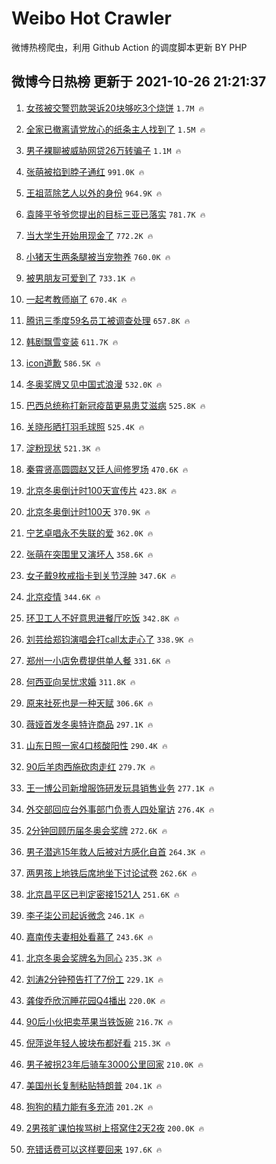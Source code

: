 # Weibo Hot Crawler 



微博热榜爬虫，利用 Github Action 的调度脚本更新 BY PHP 


## 微博今日热榜 更新于 2021-10-26 21:21:37 
1. [女孩被交警罚款哭诉20块够吃3个烧饼](https://s.weibo.com/weibo?q=%23%E5%A5%B3%E5%AD%A9%E8%A2%AB%E4%BA%A4%E8%AD%A6%E7%BD%9A%E6%AC%BE%E5%93%AD%E8%AF%8920%E5%9D%97%E5%A4%9F%E5%90%833%E4%B8%AA%E7%83%A7%E9%A5%BC%23&Refer=top) `1.7M 🔥` 

1. [全家已撤离请党放心的纸条主人找到了](https://s.weibo.com/weibo?q=%23%E5%85%A8%E5%AE%B6%E5%B7%B2%E6%92%A4%E7%A6%BB%E8%AF%B7%E5%85%9A%E6%94%BE%E5%BF%83%E7%9A%84%E7%BA%B8%E6%9D%A1%E4%B8%BB%E4%BA%BA%E6%89%BE%E5%88%B0%E4%BA%86%23&Refer=top) `1.5M 🔥` 

1. [男子裸聊被威胁网贷26万转骗子](https://s.weibo.com/weibo?q=%23%E7%94%B7%E5%AD%90%E8%A3%B8%E8%81%8A%E8%A2%AB%E5%A8%81%E8%83%81%E7%BD%91%E8%B4%B726%E4%B8%87%E8%BD%AC%E9%AA%97%E5%AD%90%23&Refer=top) `1.1M 🔥` 

1. [张萌被掐到脖子通红](https://s.weibo.com/weibo?q=%23%E5%BC%A0%E8%90%8C%E8%A2%AB%E6%8E%90%E5%88%B0%E8%84%96%E5%AD%90%E9%80%9A%E7%BA%A2%23&Refer=top) `991.0K 🔥` 

1. [王祖蓝除艺人以外的身份](https://s.weibo.com/weibo?q=%23%E7%8E%8B%E7%A5%96%E8%93%9D%E9%99%A4%E8%89%BA%E4%BA%BA%E4%BB%A5%E5%A4%96%E7%9A%84%E8%BA%AB%E4%BB%BD%23&Refer=top) `964.9K 🔥` 

1. [袁隆平爷爷您提出的目标三亚已落实](https://s.weibo.com/weibo?q=%23%E8%A2%81%E9%9A%86%E5%B9%B3%E7%88%B7%E7%88%B7%E6%82%A8%E6%8F%90%E5%87%BA%E7%9A%84%E7%9B%AE%E6%A0%87%E4%B8%89%E4%BA%9A%E5%B7%B2%E8%90%BD%E5%AE%9E%23&Refer=top) `781.7K 🔥` 

1. [当大学生开始用现金了](https://s.weibo.com/weibo?q=%23%E5%BD%93%E5%A4%A7%E5%AD%A6%E7%94%9F%E5%BC%80%E5%A7%8B%E7%94%A8%E7%8E%B0%E9%87%91%E4%BA%86%23&Refer=top) `772.2K 🔥` 

1. [小猪天生两条腿被当宠物养](https://s.weibo.com/weibo?q=%23%E5%B0%8F%E7%8C%AA%E5%A4%A9%E7%94%9F%E4%B8%A4%E6%9D%A1%E8%85%BF%E8%A2%AB%E5%BD%93%E5%AE%A0%E7%89%A9%E5%85%BB%23&Refer=top) `760.0K 🔥` 

1. [被男朋友可爱到了](https://s.weibo.com/weibo?q=%23%E8%A2%AB%E7%94%B7%E6%9C%8B%E5%8F%8B%E5%8F%AF%E7%88%B1%E5%88%B0%E4%BA%86%23&Refer=top) `733.1K 🔥` 

1. [一起考教师崩了](https://s.weibo.com/weibo?q=%23%E4%B8%80%E8%B5%B7%E8%80%83%E6%95%99%E5%B8%88%E5%B4%A9%E4%BA%86%23&Refer=top) `670.4K 🔥` 

1. [腾讯三季度59名员工被调查处理](https://s.weibo.com/weibo?q=%23%E8%85%BE%E8%AE%AF%E4%B8%89%E5%AD%A3%E5%BA%A659%E5%90%8D%E5%91%98%E5%B7%A5%E8%A2%AB%E8%B0%83%E6%9F%A5%E5%A4%84%E7%90%86%23&Refer=top) `657.8K 🔥` 

1. [韩剧飘雪变装](https://s.weibo.com/weibo?q=%23%E9%9F%A9%E5%89%A7%E9%A3%98%E9%9B%AA%E5%8F%98%E8%A3%85%23&Refer=top) `611.7K 🔥` 

1. [icon道歉](https://s.weibo.com/weibo?q=%23icon%E9%81%93%E6%AD%89%23&Refer=top) `586.5K 🔥` 

1. [冬奥奖牌又见中国式浪漫](https://s.weibo.com/weibo?q=%23%E5%86%AC%E5%A5%A5%E5%A5%96%E7%89%8C%E5%8F%88%E8%A7%81%E4%B8%AD%E5%9B%BD%E5%BC%8F%E6%B5%AA%E6%BC%AB%23&Refer=top) `532.0K 🔥` 

1. [巴西总统称打新冠疫苗更易患艾滋病](https://s.weibo.com/weibo?q=%23%E5%B7%B4%E8%A5%BF%E6%80%BB%E7%BB%9F%E7%A7%B0%E6%89%93%E6%96%B0%E5%86%A0%E7%96%AB%E8%8B%97%E6%9B%B4%E6%98%93%E6%82%A3%E8%89%BE%E6%BB%8B%E7%97%85%23&Refer=top) `525.8K 🔥` 

1. [关晓彤晒打羽毛球照](https://s.weibo.com/weibo?q=%23%E5%85%B3%E6%99%93%E5%BD%A4%E6%99%92%E6%89%93%E7%BE%BD%E6%AF%9B%E7%90%83%E7%85%A7%23&Refer=top) `525.4K 🔥` 

1. [淀粉现状](https://s.weibo.com/weibo?q=%23%E6%B7%80%E7%B2%89%E7%8E%B0%E7%8A%B6%23&Refer=top) `521.3K 🔥` 

1. [秦霄贤高圆圆赵又廷人间修罗场](https://s.weibo.com/weibo?q=%23%E7%A7%A6%E9%9C%84%E8%B4%A4%E9%AB%98%E5%9C%86%E5%9C%86%E8%B5%B5%E5%8F%88%E5%BB%B7%E4%BA%BA%E9%97%B4%E4%BF%AE%E7%BD%97%E5%9C%BA%23&Refer=top) `470.6K 🔥` 

1. [北京冬奥倒计时100天宣传片](https://s.weibo.com/weibo?q=%23%E5%8C%97%E4%BA%AC%E5%86%AC%E5%A5%A5%E5%80%92%E8%AE%A1%E6%97%B6100%E5%A4%A9%E5%AE%A3%E4%BC%A0%E7%89%87%23&Refer=top) `423.8K 🔥` 

1. [北京冬奥倒计时100天](https://s.weibo.com/weibo?q=%23%E5%8C%97%E4%BA%AC%E5%86%AC%E5%A5%A5%E5%80%92%E8%AE%A1%E6%97%B6100%E5%A4%A9%23&Refer=top) `370.9K 🔥` 

1. [宁艺卓唱永不失联的爱](https://s.weibo.com/weibo?q=%23%E5%AE%81%E8%89%BA%E5%8D%93%E5%94%B1%E6%B0%B8%E4%B8%8D%E5%A4%B1%E8%81%94%E7%9A%84%E7%88%B1%23&Refer=top) `362.0K 🔥` 

1. [张萌在突围里又演坏人](https://s.weibo.com/weibo?q=%23%E5%BC%A0%E8%90%8C%E5%9C%A8%E7%AA%81%E5%9B%B4%E9%87%8C%E5%8F%88%E6%BC%94%E5%9D%8F%E4%BA%BA%23&Refer=top) `358.6K 🔥` 

1. [女子戴9枚戒指卡到关节浮肿](https://s.weibo.com/weibo?q=%23%E5%A5%B3%E5%AD%90%E6%88%B49%E6%9E%9A%E6%88%92%E6%8C%87%E5%8D%A1%E5%88%B0%E5%85%B3%E8%8A%82%E6%B5%AE%E8%82%BF%23&Refer=top) `347.6K 🔥` 

1. [北京疫情](https://s.weibo.com/weibo?q=%23%E5%8C%97%E4%BA%AC%E7%96%AB%E6%83%85%23&Refer=top) `344.6K 🔥` 

1. [环卫工人不好意思进餐厅吃饭](https://s.weibo.com/weibo?q=%23%E7%8E%AF%E5%8D%AB%E5%B7%A5%E4%BA%BA%E4%B8%8D%E5%A5%BD%E6%84%8F%E6%80%9D%E8%BF%9B%E9%A4%90%E5%8E%85%E5%90%83%E9%A5%AD%23&Refer=top) `342.8K 🔥` 

1. [刘芸给郑钧演唱会打call太走心了](https://s.weibo.com/weibo?q=%23%E5%88%98%E8%8A%B8%E7%BB%99%E9%83%91%E9%92%A7%E6%BC%94%E5%94%B1%E4%BC%9A%E6%89%93call%E5%A4%AA%E8%B5%B0%E5%BF%83%E4%BA%86%23&Refer=top) `338.9K 🔥` 

1. [郑州一小店免费提供单人餐](https://s.weibo.com/weibo?q=%23%E9%83%91%E5%B7%9E%E4%B8%80%E5%B0%8F%E5%BA%97%E5%85%8D%E8%B4%B9%E6%8F%90%E4%BE%9B%E5%8D%95%E4%BA%BA%E9%A4%90%23&Refer=top) `331.6K 🔥` 

1. [何西亚向吴忧求婚](https://s.weibo.com/weibo?q=%23%E4%BD%95%E8%A5%BF%E4%BA%9A%E5%90%91%E5%90%B4%E5%BF%A7%E6%B1%82%E5%A9%9A%23&Refer=top) `311.8K 🔥` 

1. [原来社死也是一种天赋](https://s.weibo.com/weibo?q=%23%E5%8E%9F%E6%9D%A5%E7%A4%BE%E6%AD%BB%E4%B9%9F%E6%98%AF%E4%B8%80%E7%A7%8D%E5%A4%A9%E8%B5%8B%23&Refer=top) `306.6K 🔥` 

1. [薇娅首发冬奥特许商品](https://s.weibo.com/weibo?q=%23%E8%96%87%E5%A8%85%E9%A6%96%E5%8F%91%E5%86%AC%E5%A5%A5%E7%89%B9%E8%AE%B8%E5%95%86%E5%93%81%23&Refer=top) `297.1K 🔥` 

1. [山东日照一家4口核酸阳性](https://s.weibo.com/weibo?q=%23%E5%B1%B1%E4%B8%9C%E6%97%A5%E7%85%A7%E4%B8%80%E5%AE%B64%E5%8F%A3%E6%A0%B8%E9%85%B8%E9%98%B3%E6%80%A7%23&Refer=top) `290.4K 🔥` 

1. [90后羊肉西施砍肉走红](https://s.weibo.com/weibo?q=%2390%E5%90%8E%E7%BE%8A%E8%82%89%E8%A5%BF%E6%96%BD%E7%A0%8D%E8%82%89%E8%B5%B0%E7%BA%A2%23&Refer=top) `279.7K 🔥` 

1. [王一博公司新增服饰研发玩具销售业务](https://s.weibo.com/weibo?q=%23%E7%8E%8B%E4%B8%80%E5%8D%9A%E5%85%AC%E5%8F%B8%E6%96%B0%E5%A2%9E%E6%9C%8D%E9%A5%B0%E7%A0%94%E5%8F%91%E7%8E%A9%E5%85%B7%E9%94%80%E5%94%AE%E4%B8%9A%E5%8A%A1%23&Refer=top) `277.1K 🔥` 

1. [外交部回应台外事部门负责人四处窜访](https://s.weibo.com/weibo?q=%23%E5%A4%96%E4%BA%A4%E9%83%A8%E5%9B%9E%E5%BA%94%E5%8F%B0%E5%A4%96%E4%BA%8B%E9%83%A8%E9%97%A8%E8%B4%9F%E8%B4%A3%E4%BA%BA%E5%9B%9B%E5%A4%84%E7%AA%9C%E8%AE%BF%23&Refer=top) `276.4K 🔥` 

1. [2分钟回顾历届冬奥会奖牌](https://s.weibo.com/weibo?q=%232%E5%88%86%E9%92%9F%E5%9B%9E%E9%A1%BE%E5%8E%86%E5%B1%8A%E5%86%AC%E5%A5%A5%E4%BC%9A%E5%A5%96%E7%89%8C%23&Refer=top) `272.6K 🔥` 

1. [男子潜逃15年救人后被对方感化自首](https://s.weibo.com/weibo?q=%23%E7%94%B7%E5%AD%90%E6%BD%9C%E9%80%8315%E5%B9%B4%E6%95%91%E4%BA%BA%E5%90%8E%E8%A2%AB%E5%AF%B9%E6%96%B9%E6%84%9F%E5%8C%96%E8%87%AA%E9%A6%96%23&Refer=top) `264.3K 🔥` 

1. [两男孩上地铁后席地坐下讨论试卷](https://s.weibo.com/weibo?q=%23%E4%B8%A4%E7%94%B7%E5%AD%A9%E4%B8%8A%E5%9C%B0%E9%93%81%E5%90%8E%E5%B8%AD%E5%9C%B0%E5%9D%90%E4%B8%8B%E8%AE%A8%E8%AE%BA%E8%AF%95%E5%8D%B7%23&Refer=top) `262.6K 🔥` 

1. [北京昌平区已判定密接1521人](https://s.weibo.com/weibo?q=%23%E5%8C%97%E4%BA%AC%E6%98%8C%E5%B9%B3%E5%8C%BA%E5%B7%B2%E5%88%A4%E5%AE%9A%E5%AF%86%E6%8E%A51521%E4%BA%BA%23&Refer=top) `251.6K 🔥` 

1. [李子柒公司起诉微念](https://s.weibo.com/weibo?q=%23%E6%9D%8E%E5%AD%90%E6%9F%92%E5%85%AC%E5%8F%B8%E8%B5%B7%E8%AF%89%E5%BE%AE%E5%BF%B5%23&Refer=top) `246.1K 🔥` 

1. [嘉南传夫妻相处看慕了](https://s.weibo.com/weibo?q=%23%E5%98%89%E5%8D%97%E4%BC%A0%E5%A4%AB%E5%A6%BB%E7%9B%B8%E5%A4%84%E7%9C%8B%E6%85%95%E4%BA%86%23&Refer=top) `243.6K 🔥` 

1. [北京冬奥会奖牌名为同心](https://s.weibo.com/weibo?q=%23%E5%8C%97%E4%BA%AC%E5%86%AC%E5%A5%A5%E4%BC%9A%E5%A5%96%E7%89%8C%E5%90%8D%E4%B8%BA%E5%90%8C%E5%BF%83%23&Refer=top) `235.3K 🔥` 

1. [刘涛2分钟预告打了7份工](https://s.weibo.com/weibo?q=%23%E5%88%98%E6%B6%9B2%E5%88%86%E9%92%9F%E9%A2%84%E5%91%8A%E6%89%93%E4%BA%867%E4%BB%BD%E5%B7%A5%23&Refer=top) `229.1K 🔥` 

1. [龚俊乔欣沉睡花园Q4播出](https://s.weibo.com/weibo?q=%23%E9%BE%9A%E4%BF%8A%E4%B9%94%E6%AC%A3%E6%B2%89%E7%9D%A1%E8%8A%B1%E5%9B%ADQ4%E6%92%AD%E5%87%BA%23&Refer=top) `220.0K 🔥` 

1. [90后小伙把卖苹果当铁饭碗](https://s.weibo.com/weibo?q=%2390%E5%90%8E%E5%B0%8F%E4%BC%99%E6%8A%8A%E5%8D%96%E8%8B%B9%E6%9E%9C%E5%BD%93%E9%93%81%E9%A5%AD%E7%A2%97%23&Refer=top) `216.7K 🔥` 

1. [倪萍说年轻人披块布都好看](https://s.weibo.com/weibo?q=%23%E5%80%AA%E8%90%8D%E8%AF%B4%E5%B9%B4%E8%BD%BB%E4%BA%BA%E6%8A%AB%E5%9D%97%E5%B8%83%E9%83%BD%E5%A5%BD%E7%9C%8B%23&Refer=top) `215.3K 🔥` 

1. [男子被拐23年后骑车3000公里回家](https://s.weibo.com/weibo?q=%23%E7%94%B7%E5%AD%90%E8%A2%AB%E6%8B%9023%E5%B9%B4%E5%90%8E%E9%AA%91%E8%BD%A63000%E5%85%AC%E9%87%8C%E5%9B%9E%E5%AE%B6%23&Refer=top) `210.0K 🔥` 

1. [美国州长复制粘贴特朗普](https://s.weibo.com/weibo?q=%23%E7%BE%8E%E5%9B%BD%E5%B7%9E%E9%95%BF%E5%A4%8D%E5%88%B6%E7%B2%98%E8%B4%B4%E7%89%B9%E6%9C%97%E6%99%AE%23&Refer=top) `204.1K 🔥` 

1. [狗狗的精力能有多充沛](https://s.weibo.com/weibo?q=%23%E7%8B%97%E7%8B%97%E7%9A%84%E7%B2%BE%E5%8A%9B%E8%83%BD%E6%9C%89%E5%A4%9A%E5%85%85%E6%B2%9B%23&Refer=top) `201.2K 🔥` 

1. [2男孩旷课怕挨骂树上搭窝住2天2夜](https://s.weibo.com/weibo?q=%232%E7%94%B7%E5%AD%A9%E6%97%B7%E8%AF%BE%E6%80%95%E6%8C%A8%E9%AA%82%E6%A0%91%E4%B8%8A%E6%90%AD%E7%AA%9D%E4%BD%8F2%E5%A4%A92%E5%A4%9C%23&Refer=top) `200.0K 🔥` 

1. [充错话费可以这样要回来](https://s.weibo.com/weibo?q=%23%E5%85%85%E9%94%99%E8%AF%9D%E8%B4%B9%E5%8F%AF%E4%BB%A5%E8%BF%99%E6%A0%B7%E8%A6%81%E5%9B%9E%E6%9D%A5%23&Refer=top) `197.6K 🔥` 

